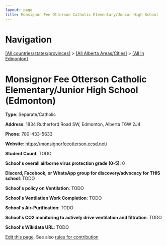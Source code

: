 ```yaml
---
layout: page
title: Monsignor Fee Otterson Catholic Elementary/Junior High School
---
```

# Navigation

[[All countries/states/provinces]](../../..) > [[All Alberta Areas/Cities]](../..) > [[All In Edmonton]](..)

# Monsignor Fee Otterson Catholic Elementary/Junior High School (Edmonton)

**Type**: Separate/Catholic

**Address**: 1834 Rutherford Road SW, Edmonton, Alberta T6W 2J4

**Phone**: 780-433-5633

**Website**: <https://monsignorfeeotterson.ecsd.net/>

**Student Count**: TODO

**School's overall airborne virus protection grade (0-5)**: 0

**Discord, Facebook, or WhatsApp group for discovery/advocacy for THIS school**: TODO

**School's policy on Ventilation**: TODO

**School's Ventilation Work Completion**: TODO

**School's Air-Purification**: TODO

**School's CO2 monitoring to actively drive ventilation and filtration**: TODO

**School's Wikidata URL**: TODO


[Edit this page](https://github.com/ventilate-schools/AB/edit/main/./Edmonton/Monsignor_Fee_Otterson_Catholic_Elementary_Junior_High_School.md). See also [rules for contribution](../../../contribution-rules/)